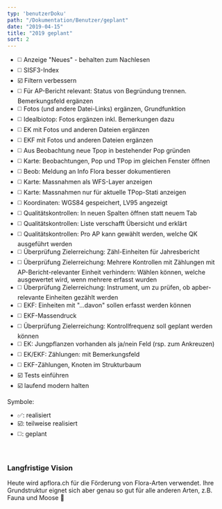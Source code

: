 ```yaml
---
typ: 'benutzerDoku'
path: "/Dokumentation/Benutzer/geplant"
date: "2019-04-15"
title: "2019 geplant"
sort: 2
---
```


- :white_medium_square: Anzeige "Neues" - behalten zum Nachlesen
- :white_medium_square: SISF3-Index
- :ballot_box_with_check: Filtern verbessern
- :white_medium_square: Für AP-Bericht relevant: Status von Begründung trennen. Bemerkungsfeld ergänzen
- :white_medium_square: Fotos (und andere Datei-Links) ergänzen, Grundfunktion
- :white_medium_square: Idealbiotop: Fotos ergänzen inkl. Bemerkungen dazu
- :white_medium_square: EK mit Fotos und anderen Dateien ergänzen
- :white_medium_square: EKF mit Fotos und anderen Dateien ergänzen
- :white_medium_square: Aus Beobachtung neue Tpop in bestehender Pop gründen
- :white_medium_square: Karte: Beobachtungen, Pop und TPop im gleichen Fenster öffnen
- :white_medium_square: Beob: Meldung an Info Flora besser dokumentieren
- :white_medium_square: Karte: Massnahmen als WFS-Layer anzeigen
- :white_medium_square: Karte:  Massnahmen nur für  aktuelle TPop-Stati anzeigen
- :white_medium_square: Koordinaten: WGS84 gespeichert, LV95 angezeigt
- :white_medium_square: Qualitätskontrollen: In neuen Spalten öffnen statt neuem Tab
- :white_medium_square: Qualitätskontrollen: Liste verschafft Übersicht und erklärt
- :white_medium_square: Qualitätskontrollen: Pro AP kann gewählt werden, welche QK ausgeführt werden
- :white_medium_square: Überprüfung Zielerreichung: Zähl-Einheiten für Jahresbericht
- :white_medium_square: Überprüfung Zielerreichung: Mehrere Kontrollen mit Zählungen mit AP-Bericht-relevanter Einheit verhindern: Wählen können, welche ausgewertet wird, wenn mehrere erfasst wurden
- :white_medium_square: Überprüfung Zielerreichung: Instrument, um zu prüfen, ob apber-relevante Einheiten gezählt werden
- :white_medium_square: EKF: Einheiten mit "…davon" sollen erfasst werden können
- :white_medium_square: EKF-Massendruck
- :white_medium_square: Überprüfung Zielerreichung: Kontrollfrequenz soll geplant werden können
- :white_medium_square: EK: Jungpflanzen vorhanden als ja/nein Feld (rsp. zum Ankreuzen)
- :white_medium_square: EK/EKF: Zählungen: mit Bemerkungsfeld
- :white_medium_square: EKF-Zählungen, Knoten im Strukturbaum
- :ballot_box_with_check: Tests einführen
- :ballot_box_with_check: laufend modern halten

Symbole:
* :white_check_mark:: realisiert
* :ballot_box_with_check:: teilweise realisiert
* :white_medium_square:: geplant
<br/>

### Langfristige Vision

Heute wird apflora.ch für die Förderung von Flora-Arten verwendet. Ihre Grundstruktur eignet sich aber genau so gut für alle anderen Arten, z.B. Fauna und Moose :eyes: